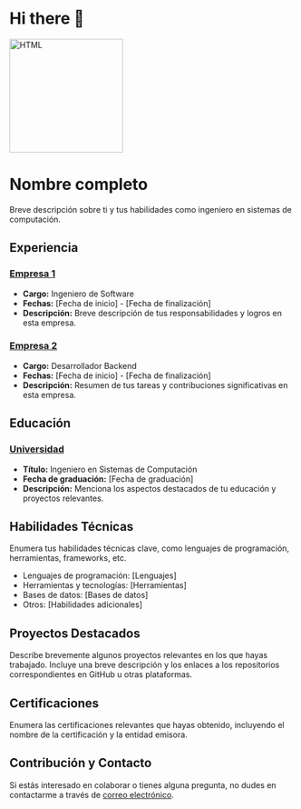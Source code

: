 # Hi there 👋
<img src="https://upload.wikimedia.org/wikipedia/commons/thumb/6/61/HTML5_logo_and_wordmark.svg/2048px-HTML5_logo_and_wordmark.svg.png" alt="HTML" width="200">


# Nombre completo

Breve descripción sobre ti y tus habilidades como ingeniero en sistemas de computación.

## Experiencia

### [Empresa 1](https://www.example.com)

- **Cargo:** Ingeniero de Software
- **Fechas:** [Fecha de inicio] - [Fecha de finalización]
- **Descripción:** Breve descripción de tus responsabilidades y logros en esta empresa.

### [Empresa 2](https://www.example.com)

- **Cargo:** Desarrollador Backend
- **Fechas:** [Fecha de inicio] - [Fecha de finalización]
- **Descripción:** Resumen de tus tareas y contribuciones significativas en esta empresa.

## Educación

### [Universidad](https://www.example.com)

- **Título:** Ingeniero en Sistemas de Computación
- **Fecha de graduación:** [Fecha de graduación]
- **Descripción:** Menciona los aspectos destacados de tu educación y proyectos relevantes.

## Habilidades Técnicas

Enumera tus habilidades técnicas clave, como lenguajes de programación, herramientas, frameworks, etc.

- Lenguajes de programación: [Lenguajes]
- Herramientas y tecnologías: [Herramientas]
- Bases de datos: [Bases de datos]
- Otros: [Habilidades adicionales]

## Proyectos Destacados

Describe brevemente algunos proyectos relevantes en los que hayas trabajado. Incluye una breve descripción y los enlaces a los repositorios correspondientes en GitHub u otras plataformas.

## Certificaciones

Enumera las certificaciones relevantes que hayas obtenido, incluyendo el nombre de la certificación y la entidad emisora.

## Contribución y Contacto

Si estás interesado en colaborar o tienes alguna pregunta, no dudes en contactarme a través de [correo electrónico](mailto:tu@email.com).

